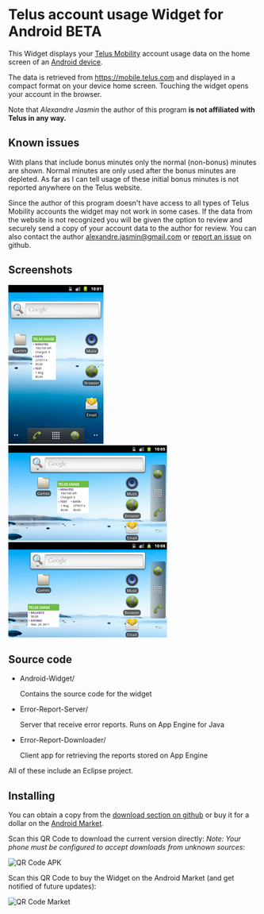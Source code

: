 Telus account usage Widget for Android BETA
===========================================

This Widget displays your [Telus Mobility][1] account usage data on the home screen of an [Android device][2].

The data is retrieved from https://mobile.telus.com and displayed in a compact format on your device home screen.
Touching the widget opens your account in the browser.

Note that *Alexandre Jasmin* the author of this program **is not affiliated with Telus in any way.**


Known issues
------------

With plans that include bonus minutes only the normal (non-bonus) minutes are shown. Normal minutes are only used
after the bonus minutes are depleted. As far as I can tell usage of these initial bonus minutes is not reported
anywhere on the Telus website.

Since the author of this program doesn't have access to all types of Telus Mobility accounts the widget may not
work in some cases. If the data from the website is not recognized you will be given the option to review and
securely send a copy of your account data to the author for review. You can also contact the author
alexandre.jasmin@gmail.com or [report an issue][3] on github.


Screenshots
-----------
![Screenshot](https://github.com/ajasmin/telus_usage_android_widget/raw/master/market/screenshot-1-small.png)
![Screenshot](https://github.com/ajasmin/telus_usage_android_widget/raw/master/market/screenshot-2-small.png)
![Screenshot](https://github.com/ajasmin/telus_usage_android_widget/raw/master/market/screenshot-3-small.png)


Source code
-----------

 - Android-Widget/

      Contains the source code for the widget  


 - Error-Report-Server/

      Server that receive error reports. Runs on App Engine for Java


 - Error-Report-Downloader/

      Client app for retrieving the reports stored on App Engine


All of these include an Eclipse project.


Installing
----------

You can obtain a copy from the [download section on github][4] or buy it for a dollar on the [Android Market][5].

Scan this QR Code to download the current version directly:
*Note: Your phone must be configured to accept downloads from unknown sources*:

![QR Code APK](https://chart.googleapis.com/chart?cht=qr&chs=200x200&chl=https://github.com/downloads/ajasmin/telus_usage_android_widget/Telus-Usage-BETA-3.apk&chld=H|0)

Scan this QR Code to buy the Widget on the Android Market (and get notified of future updates):

![QR Code Market](https://chart.googleapis.com/chart?cht=qr&chs=200x200&chl=market%3A//details%3Fid%3Dcom.github.ajasmin.telususageandroidwidget&chld=H|0)



  [1]: http://www.telusmobility.com/ "Telus Website"
  [2]: http://www.android.com/ "Android Website"
  [3]: https://github.com/ajasmin/telus_usage_android_widget/issues "Issues"
  [4]: https://github.com/ajasmin/telus_usage_android_widget/downloads "github downloads"
  [5]: https://market.android.com/details?id=com.github.ajasmin.telususageandroidwidget "Market download"
